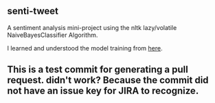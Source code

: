 ## senti-tweet
A sentiment analysis mini-project using the nltk lazy/volatile NaiveBayesClassifier Algorithm.

I learned and understood the model training from [here](https://www.digitalocean.com/community/tutorials/how-to-perform-sentiment-analysis-in-python-3-using-the-natural-language-toolkit-nltk). 


## This is a test commit for generating a pull request. didn't work? Because the commit did not have an issue key for JIRA to recognize.

